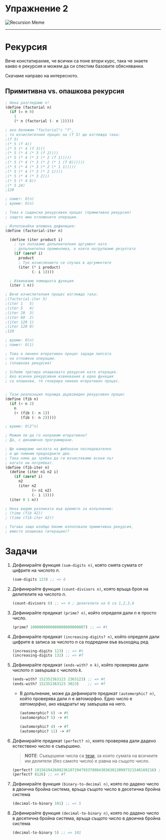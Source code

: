 # Упражнение 2

![Recursion Meme](https://miro.medium.com/v2/resize:fit:640/0*CVTYEDxT1jtWVl3t)

---

# Рекурсия

  Вече констатирахме, че всички са поне втори курс, така че знаете какво е рекурсия и можем да си спестим базовите обясняванки.

  Скачаме направо на интересното.

## Примитивна vs. опашкова рекурсия

```scheme
; Нека разгледаме n!
(define (factorial n)
  (if (= n 0)
    1
    (* n (factorial (- n 1)))))

; ако бележим "factorial"с "f",
; то изчислителния процес на (f 5) ще изглежда така:
;(f 5)
;(* 5 (f 4))
;(* 5 (* 4 (f 3)))
;(* 5 (* 4 (* 3 (f 2))))
;(* 5 (* 4 (* 3 (* 2 (f 1)))))
;(* 5 (* 4 (* 3 (* 2 (* 1 (f 0))))))
;(* 5 (* 4 (* 3 (* 2 (* 1 1)))))
;(* 5 (* 4 (* 3 (* 2 1))))
;(* 5 (* 4 (* 3 2)))
;(* 5 (* 4 6))
;(* 5 24)
;120

; памет: O(n)
; време: О(n)

; Това е същински рекурсивен процес (примитивна рекурсия)
; защото има отложените операции.

; Използвайки вложена дефиниция:
(define (factorial-iter n)

  (define (iter product i)
    ; тук ползваме допълнителния аргумент като
    ; допълнителна променлива, в която натрупваме резултата
    (if (zero? i)
      product
      ; Тук изчислението се случва в аргументите
      (iter (* i product)
            (- i 1))))

  ; Извикваме помощната функция
  (iter 1 n))

; Вече изчислителния процес изглежда така:
;(factorial-iter 5)
;(iter 1   5)
;(iter 5   4)
;(iter 20  3)
;(iter 60  2)
;(iter 120 1)
;(iter 120 0)
;120

; време: O(n)
; памет: O(1)

; Това е линеен итеративен процес заради липсата
; на отложени операции.
; (опашкова рекурсия)

; Scheme третира опашковата рекурсия като итерация.
; Ако всички рекурсивни извиквания в една функция
; са опашкови, тя генерира линеен итеративен процес.


; Тази реализация поражда дървовиден рекурсивен процес
(define (fib n)
  (if (< n 2)
    n
    (+ (fib (- n 1))
       (fib (- n 2)))))

; време: O(2^n)

; Можем ли да го направим итеративно?
; Да, с динамично програмиране.

; Ще намираме числата на фибоначи последователно
; и ще помним предходните две.
; Така няма да трябва да ги изчисляваме всеки път
; когато ни потрябват.
(define (fib-iter n)
  (define (iter n1 n2 i)
    (if (zero? i)
      n2
      (iter n2
            (+ n1 n2)
            (- i 1))))
  (iter 0 1 n))

; Нека видим разликата във времето за изпълнение:
; (time (fib 42))
; (time (fib-iter 42))

; Тогава защо изобщо бихме използвали примитивна рекурсия,
; вместо опашкова (итерация)?
```

# Задачи

1. Дефинирайте функция `(sum-digits n)`, която смята сумата от цифрите на числото $n$.
    ```scheme
    (sum-digits 123) ;; => 6
    ```
1. Дефинирайте функция `(count-divisors n)`, която връща броя на делителите на числото $n$.
    ```scheme
    (count-divisors 6) ;; => 4 ; делителите на 6 са 1,2,3,6
    ```

1. Дефинирайте предикат `(prime? n)`, който определя дали $n$ е просто число.
    ```scheme
    (prime? 1000000000000000000000007) ;; => #t
    ```
1. Дефинирайте предикат `(increasing-digits? n)`, който определя дали цифрите в записа за числото $n$ са подредени във възходящ ред
    ```scheme
    (increasing-digits 123) ;; => #t
    (increasing-digits 132) ;; => #f
    ```

1. Дефинирайте предикат `(ends-with? n k)`, който проверява дали числото $n$ завършва с числото $k$.

    ```scheme
    (ends-with? 152352363123 2363123) ;; => #t
    (ends-with? 152352363123 3023)    ;; => #f
    ```

    - В допълнение, може да дефинирате предикат `(automorphic? n)`, който проверява дали $n$ е автоморфно. Едно число е _автоморфно_, ако квадратът му завършва на него.

        ```scheme
        (automorphic? 6) -> #t
        (automorphic? 5) -> #t

        (automorphic? 4) -> #f
        (automorphic? 11) -> #f
        ```

1. Дефинирайте предикат `(perfect? n)`, която проверява дали дадено естествено число е съвършено.

    > **NOTE**: Съвършени числа са [тези](https://oeis.org/A000396), за които сумата на всичките им делители (без самото число) е равна на същото число.

    ```scheme
    (perfect? 191561942608236107294793378084303638130997321548169216) ;; => #t
    (perfect? 8126) ;; => #f
    ```

1. Дефинирайте функция `(binary-to-decimal n)`, която по дадено число в двоична бройна система, връща същото число в десетична бройна система
    ```scheme
    (decimal-to-binary 101) ;; => 5
    ```

1. Дефинирайте функция `(decimal-to-binary n)`, която по дадено число в десетична бройна система, връща същото число в двоична бройна система
    ```scheme
    (decimal-to-binary 5) ;; => 101